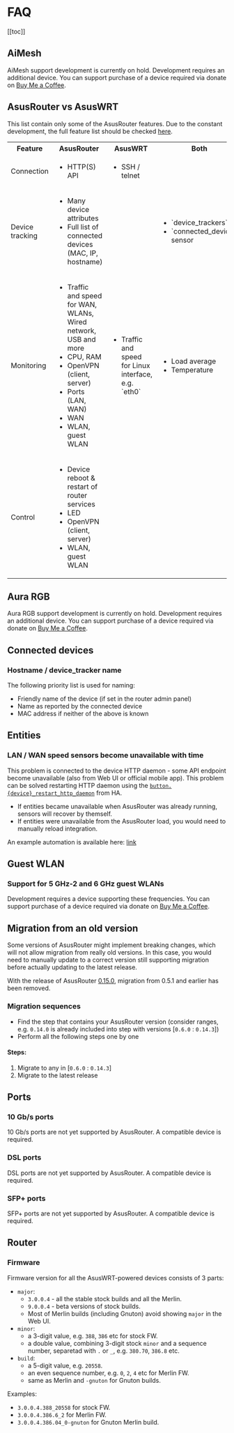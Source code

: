 # FAQ

[[toc]]

## AiMesh

AiMesh support development is currently on hold. Development requires an additional device. You can support purchase of a device required via donate on [Buy Me a Coffee](https://www.buymeacoffee.com/vaskivskyi/w/2147).

## AsusRouter vs AsusWRT

This list contain only some of the AsusRouter features. Due to the constant development, the full feature list should be checked [here](/features/).

<table>
<tr><th>Feature</th><th>AsusRouter</th><th>AsusWRT</th><th>Both</th></tr>
<tr><td>Connection</td><td><ul>
<li>HTTP(S) API</li>
</ul></td><td><ul>
<li>SSH / telnet</li>
</ul></td><td><ul>

</ul></td></tr>
<tr><td>Device tracking</td><td><ul>
<li>Many device attributes</li>
<li>Full list of connected devices (MAC, IP, hostname)</li>
</ul></td><td><ul>

</ul></td><td><ul>
<li>`device_trackers`</li>
<li>`connected_devices` sensor</li>
</ul></td></tr>
<tr><td>Monitoring</td><td><ul>
<li>Traffic and speed for WAN, WLANs, Wired network, USB and more</li>
<li>CPU, RAM</li>
<li>OpenVPN (client, server)</li>
<li>Ports (LAN, WAN)</li>
<li>WAN</li>
<li>WLAN, guest WLAN</li>
</ul></td><td><ul>
<li>Traffic and speed for Linux interface, e.g. `eth0`</li>
</ul></td><td><ul>
<li>Load average</li>
<li>Temperature</li>
</ul></td></tr>
<tr><td>Control</td><td><ul>
<li>Device reboot & restart of router services</li>
<li>LED</li>
<li>OpenVPN (client, server)</li>
<li>WLAN, guest WLAN</li>
</ul></td><td><ul>

</ul></td><td><ul>

</ul></td></tr>
</table>

## Aura RGB

Aura RGB support development is currently on hold. Development requires an additional device. You can support purchase of a device required via donate on [Buy Me a Coffee](https://www.buymeacoffee.com/vaskivskyi/w/2147).

## Connected devices

### Hostname / device_tracker name

The following priority list is used for naming:

- Friendly name of the device (if set in the router admin panel)
- Name as reported by the connected device
- MAC address if neither of the above is known

## Entities

### LAN / WAN speed sensors become unavailable with time

This problem is connected to the device HTTP daemon - some API endpoint become unavailable (also from Web UI or official mobile app). This problem can be solved restarting HTTP daemon using the [`button.{device}_restart_http_daemon`](/features/0_main.html#device-restart-http-daemon) from HA.

- If entities became unavailable when AsusRouter was already running, sensors will recover by themself.
- If entities were unavailable from the AsusRouter load, you would need to manually reload integration.

An example automation is available here: [link](/guide/how-to/automations.html#restart-http-daemon-when-certain-api-endpoints-stop-responding)

## Guest WLAN

### Support for 5 GHz-2 and 6 GHz guest WLANs

Development requires a device supporting these frequencies. You can support purchase of a device required via donate on [Buy Me a Coffee](https://www.buymeacoffee.com/vaskivskyi/w/2147).

## Migration from an old version

Some versions of AsusRouter might implement breaking changes, which will not allow migration from really old versions. In this case, you would need to manually update to a correct version still supporting migration before actually updating to the latest release.

With the release of AsusRouter [0.15.0](https://asusrouter.vaskivskyi.com/log/0.15.0), migration from 0.5.1 and earlier has been removed.

### Migration sequences

- Find the step that contains your AsusRouter version (consider ranges, e.g. `0.14.0` is already included into step with versions [`0.6.0` : `0.14.3`])
- Perform all the following steps one by one

#### Steps:

1. Migrate to any in [`0.6.0` : `0.14.3`]
2. Migrate to the latest release

## Ports

### 10 Gb/s ports

10 Gb/s ports are not yet supported by AsusRouter. A compatible device is required.

### DSL ports

DSL ports are not yet supported by AsusRouter. A compatible device is required.

### SFP+ ports

SFP+ ports are not yet supported by AsusRouter. A compatible device is required.

## Router

### Firmware

Firmware version for all the AsusWRT-powered devices consists of 3 parts:

-   `major`:
    -   `3.0.0.4` - all the stable stock builds and all the Merlin.
    -   `9.0.0.4` - beta versions of stock builds.
    -   Most of Merlin builds (including Gnuton) avoid showing `major` in the Web UI.
-   `minor`:
    -   a 3-digit value, e.g. `388`, `386` etc for stock FW.
    -   a double value, combining 3-digit stock `minor` and a sequence number, separetad with `.` or `_`, e.g. `380.70`, `386.8` etc.
-   `build`:
    -   a 5-digit value, e.g. `20558`.
    -   an even sequence number, e.g. `0`, `2`, `4` etc for Merlin FW.
    -   same as Merlin and `-gnuton` for Gnuton builds.

Examples:
-   `3.0.0.4.388_20558` for stock FW.
-   `3.0.0.4.386.6_2` for Merlin FW.
-   `3.0.0.4.386.04_0-gnuton` for Gnuton Merlin build.
